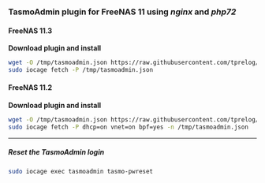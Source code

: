 ### TasmoAdmin plugin for FreeNAS 11 using *nginx* and *php72*

#### FreeNAS 11.3

**Download plugin and install**

```bash
wget -O /tmp/tasmoadmin.json https://raw.githubusercontent.com/tprelog/iocage-tasmoadmin/11.3-RELEASE/tasmoadmin.json
sudo iocage fetch -P /tmp/tasmoadmin.json
```

#### FreeNAS 11.2

**Download plugin and install**

```bash
wget -O /tmp/tasmoadmin.json https://raw.githubusercontent.com/tprelog/iocage-tasmoadmin/11.2-RELEASE/tasmoadmin.json
sudo iocage fetch -P dhcp=on vnet=on bpf=yes -n /tmp/tasmoadmin.json
```

---

##### Reset the TasmoAdmin login

```bash
sudo iocage exec tasmoadmin tasmo-pwreset
```
